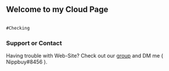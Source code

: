 ## Welcome to my Cloud Page

```markdown

#Checking

```

### Support or Contact

Having trouble with Web-Site? Check out our [group](https://discord.gg/pcCxk6YcdH/) and DM me ( Nippbuy#8456 ).
